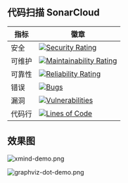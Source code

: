 


## 代码扫描 SonarCloud

指标  | 徽章
---   | ---
安全  | [![Security Rating](https://sonarcloud.io/api/project_badges/measure?project=styzf_java-to-diagrams&metric=security_rating)](https://sonarcloud.io/dashboard?id=styzf_java-to-diagrams)
可维护| [![Maintainability Rating](https://sonarcloud.io/api/project_badges/measure?project=styzf_java-to-diagrams&metric=sqale_rating)](https://sonarcloud.io/dashboard?id=styzf_java-to-diagrams)
可靠性| [![Reliability Rating](https://sonarcloud.io/api/project_badges/measure?project=styzf_java-to-diagrams&metric=reliability_rating)](https://sonarcloud.io/dashboard?id=styzf_java-to-diagrams)
错误  | [![Bugs](https://sonarcloud.io/api/project_badges/measure?project=styzf_java-to-diagrams&metric=bugs)](https://sonarcloud.io/dashboard?id=styzf_java-to-diagrams)
漏洞  | [![Vulnerabilities](https://sonarcloud.io/api/project_badges/measure?project=styzf_java-to-diagrams&metric=vulnerabilities)](https://sonarcloud.io/dashboard?id=styzf_java-to-diagrams)
代码行| [![Lines of Code](https://sonarcloud.io/api/project_badges/measure?project=styzf_java-to-diagrams&metric=ncloc)](https://sonarcloud.io/dashboard?id=styzf_java-to-diagrams)


## 效果图

![xmind-demo.png](xmind-demo.png)

![graphviz-dot-demo.png](graphviz-dot-demo.png)

